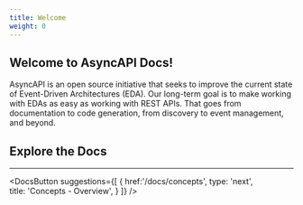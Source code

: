 ```yaml
---
title: Welcome
weight: 0
---
```


## Welcome to AsyncAPI Docs! 

AsyncAPI is an open source initiative that seeks to improve the current state of Event-Driven Architectures (EDA). Our long-term goal is to make working with EDAs as easy as working with REST APIs. That goes from documentation to code generation, from discovery to event management, and beyond.

<!-- [EDA Diagram]() -->

## Explore the Docs

<DocsCards />

---

<DocsButton
 suggestions={[
   {
      href:'/docs/concepts',
      type: 'next',  
      title: 'Concepts - Overview',
   }
 ]}
/>